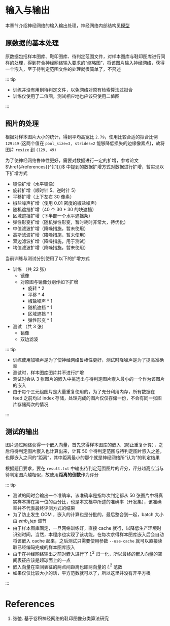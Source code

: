 # 输入与输出

本章节介绍神经网络的输入输出处理，神经网络内部结构见[模型](model.md)

## 原数据的基本处理

原数据包括样本图库、鞋印图库、待判定范围文件，对样本图库与鞋印图库进行同样的处理，得到符合神经网络输入要求的“缩略图”，将该图片输入神经网络，获得一个嵌入，至于待判定范围文件的处理就很简单了，不赘述

::: tip

-  训练并没有用到待判定文件，以免网络对原有检索算法过拟合
-  训练仅使用了二值图，测试相应地也应该只使用二值图

:::

## 图片的处理

根据对样本图片大小的统计，得到平均高宽比 `2.79`，使用比较合适的拟合比例 `129:49` (这两个值在 `pool_size=3, strides=2` 能够降低损失的边缘像素点)，故将图片 `resize` 到 `(129, 49)`

为了使神经网络鲁棒性更好，需要对数据进行一定的扩增，参考论文 $\href{#references}{^{[1]}}$ 中提到的数据扩增方式对数据进行扩增，暂实现以下扩增方式

-  镜像扩增（水平镜像）
-  旋转扩增（顺时针 5、逆时针 5）
-  平移扩增（上下左右 30 像素）
-  椒盐噪声扩增（使用 0.01 密度的椒盐噪声）
-  随机遮挡扩增（40 个 30 \* 30 的块遮挡）
-  区域遮挡扩增（下半部一个水平遮挡条）
-  弹性形变扩增（随机弹性形变，暂时耗时非常大，待优化）
-  中值滤波扩增（降噪措施，暂未使用）
-  高斯滤波扩增（降噪措施，暂未使用）
-  双边滤波扩增（降噪措施，用于测试）
-  均值滤波扩增（降噪措施，暂未使用）

当前训练与测试分别使用了以下的扩增方式

-  训练 （共 22 张）
   -  镜像
   -  对原图与镜像分别作如下扩增
      -  旋转 \* 2
      -  平移 \* 4
      -  椒盐噪声 \* 1
      -  随机遮挡 \* 1
      -  区域遮挡 \* 1
      -  弹性形变 \* 1
-  测试 （共 3 张）
   -  镜像
   -  双边滤波

::: tip

-  训练使用加噪声是为了使神经网络鲁棒性更好，测试时降噪声是为了提高准确率
-  测试时，样本图库图片并不进行扩增
-  测试时会从 3 张图片的嵌入中挑选出与待判定图片嵌入最小的一个作为该图片的嵌入
-  由于每个三元组图片是大量重复使用的，为了充分利用内存，所有数据在 feed 之前均以 index 存储，处理完成的图片仅仅存储一份，不会有同一张图片存储两次的情况

:::

## 测试的输出

图片通过网络获得一个嵌入向量，首先求得样本图库的嵌入（防止重复计算），之后将待判定图片嵌入也计算出来，计算 50 个待判定范围与待判定图片嵌入之差，也即嵌入之间的“距离”，其中距离最小的那个就是神经网络所“认为”的判定结果

根据题目要求，要在 `result.txt` 中输出待判定范围图片的评分，评分越高应当与待判定图片越相似，故使用**距离的倒数**作为评分

::: tip

-  测试的同时会输出一个准确率，该准确率是指每次判定都从 50 张图片中将真实样本排在第一位的百分比，也是本文档中所述的准确率（开发集），该准确率并不代表最终评测方式的结果
-  为了防止发生 OOM ，嵌入的计算也是分批的，最后整合到一起，batch 大小由 $emb_step$ 调节
-  由于样本图库固定，一旦网络训练好，直接 cache 就行，以降低生产环境时识别时间，当然，本程序也实现了该功能，在每次求得样本图库嵌入后会自动将该嵌入 cache 起来，之后测试只需要使用参数 `--use-cache` 就可以直接读取已经编码完成的样本图库嵌入
-  由于在神经网络输出之前对嵌入进行了 $L^2$ 归一化，所以最终的嵌入向量的空间表征应该是超球面上的一点
-  嵌入向量在空间表征的两点间距离也即两向量的 $L^2$ 范数
-  如果仅仅比较大小的话，平方范数就可以了，所以这里并没有开平方根

:::

# References

1. 张弛. 基于卷积神经网络的鞋印图像分类算法研究
